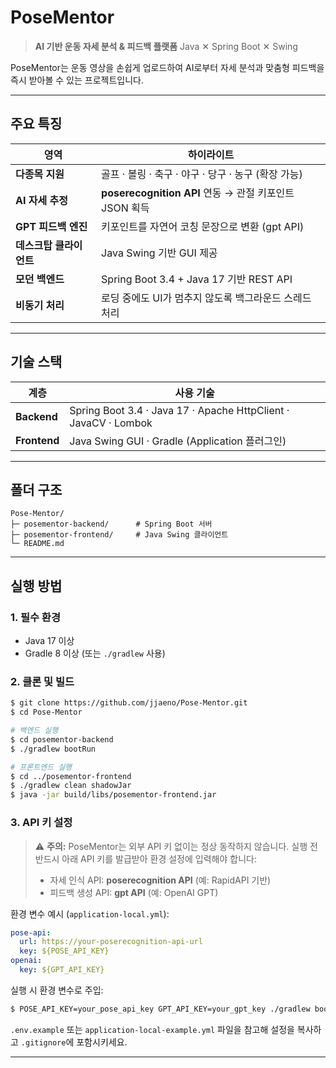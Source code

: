 # PoseMentor

> **AI 기반 운동 자세 분석 & 피드백 플랫폼**
> Java ✕ Spring Boot ✕ Swing

PoseMentor는 운동 영상을 손쉽게 업로드하여 AI로부터 자세 분석과 맞춤형 피드백을 즉시 받아볼 수 있는 프로젝트입니다.

---

## 주요 특징

| 영역             | 하이라이트                                        |
| -------------- | -------------------------------------------- |
| **다종목 지원**     | 골프 · 볼링 · 축구 · 야구 · 당구 · 농구 (확장 가능)          |
| **AI 자세 추정**   | **poserecognition API** 연동 → 관절 키포인트 JSON 획득 |
| **GPT 피드백 엔진** | 키포인트를 자연어 코칭 문장으로 변환 (gpt API)               |
| **데스크탑 클라이언트** | Java Swing 기반 GUI 제공                         |
| **모던 백엔드**     | Spring Boot 3.4 + Java 17 기반 REST API        |
| **비동기 처리**     | 로딩 중에도 UI가 멈추지 않도록 백그라운드 스레드 처리              |

---

##  기술 스택

| 계층           | 사용 기술                                                           |
| ------------ | --------------------------------------------------------------- |
| **Backend**  | Spring Boot 3.4 · Java 17 · Apache HttpClient · JavaCV · Lombok |
| **Frontend** | Java Swing GUI · Gradle (Application 플러그인)                      |

---

##  폴더 구조

```
Pose-Mentor/
├─ posementor-backend/      # Spring Boot 서버
├─ posementor-frontend/     # Java Swing 클라이언트
└─ README.md
```

---

##  실행 방법

### 1. 필수 환경

* Java 17 이상
* Gradle 8 이상 (또는 `./gradlew` 사용)

### 2. 클론 및 빌드

```bash
$ git clone https://github.com/jjaeno/Pose-Mentor.git
$ cd Pose-Mentor

# 백엔드 실행
$ cd posementor-backend
$ ./gradlew bootRun

# 프론트엔드 실행
$ cd ../posementor-frontend
$ ./gradlew clean shadowJar
$ java -jar build/libs/posementor-frontend.jar
```

### 3. API 키 설정

> ⚠️ **주의:** PoseMentor는 외부 API 키 없이는 정상 동작하지 않습니다.
> 실행 전 반드시 아래 API 키를 발급받아 환경 설정에 입력해야 합니다:
>
> * 자세 인식 API: **poserecognition API** (예: RapidAPI 기반)
> * 피드백 생성 API: **gpt API** (예: OpenAI GPT)

환경 변수 예시 (`application-local.yml`):

```yaml
pose-api:
  url: https://your-poserecognition-api-url
  key: ${POSE_API_KEY}
openai:
  key: ${GPT_API_KEY}
```

실행 시 환경 변수로 주입:

```bash
$ POSE_API_KEY=your_pose_api_key GPT_API_KEY=your_gpt_key ./gradlew bootRun
```

`.env.example` 또는 `application-local-example.yml` 파일을 참고해 설정을 복사하고 `.gitignore`에 포함시키세요.

---


